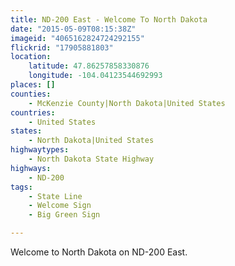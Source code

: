 ```yaml
---
title: ND-200 East - Welcome To North Dakota
date: "2015-05-09T08:15:38Z"
imageid: "4065162824724292155"
flickrid: "17905881803"
location:
    latitude: 47.86257858330876
    longitude: -104.04123544692993
places: []
counties:
    - McKenzie County|North Dakota|United States
countries:
    - United States
states:
    - North Dakota|United States
highwaytypes:
    - North Dakota State Highway
highways:
    - ND-200
tags:
    - State Line
    - Welcome Sign
    - Big Green Sign

---
```

Welcome to North Dakota on ND-200 East.